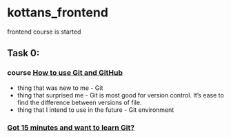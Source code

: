 # kottans_frontend
frontend course is started
## Task 0:
### course [How to use Git and GitHub](https://www.udacity.com/course/how-to-use-git-and-github--ud775)
* thing that was new to me - Git
* thing that surprised me - Git is most good for version control. It’s ease to find the difference between versions of file. 
* thing that I intend to use in the future - Git environment
### [Got 15 minutes and want to learn Git?](https://try.github.io/levels/1/challenges/1)
